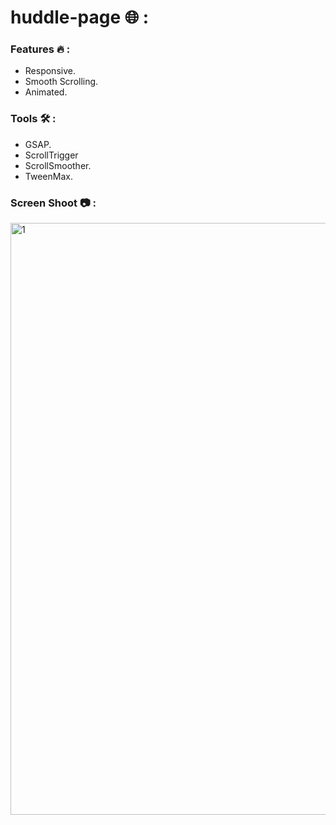 # huddle-page 🌐 :

### Features 🔥 :

- Responsive.
- Smooth Scrolling.
- Animated.

### Tools 🛠️ :

  - GSAP.
  - ScrollTrigger
  - ScrollSmoother.
  - TweenMax.
 
 ### Screen Shoot 📷 :

<img width="947" alt="1" src="https://github.com/moadhamousti/huddle-page/assets/118165767/fbcf1400-fee0-41d5-a39b-6235b082c984">
